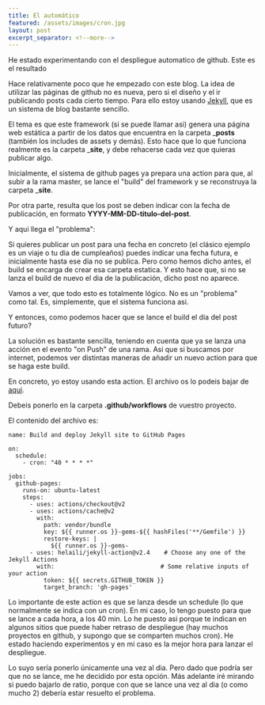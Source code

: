 ```yaml
---
title: El automático
featured: /assets/images/cron.jpg
layout: post
excerpt_separator: <!--more-->
---
```


He estado experimentando con el despliegue automatico de github. Este es el resultado <!--more-->

Hace relativamente poco que he empezado con este blog. La idea de utilizar las páginas de github no es nueva, pero si el 
diseño y el ir publicando posts cada cierto tiempo. Para ello estoy usando [Jekyll](https://jekyllrb.com), que es un 
sistema de blog bastante sencillo. 

El tema es que este framework (si se puede llamar asi) genera una página web estática a partir de los datos que encuentra
en la carpeta ___posts__ (también los includes de assets y demás). Esto hace que lo que funciona realmente es la carpeta ___site__,
y debe rehacerse cada vez que quieras publicar algo.

Inicialmente, el sistema de github pages ya prepara una action para que, al subir a la rama master, se lance el "build" del 
framework y se reconstruya la carpeta ___site__. 

Por otra parte, resulta que los post se deben indicar con la fecha de publicación, en formato __YYYY-MM-DD-titulo-del-post__.

Y aqui llega el "problema":

Si quieres publicar un post para una fecha en concreto (el clásico ejemplo es un viaje o tu dia de cumpleaños) puedes indicar una fecha
futura, e inicialmente hasta ese dia no se publica. Pero como hemos dicho antes, el build se encarga de crear esa carpeta estatica.
Y esto hace que, si no se lanza el build de nuevo el dia de la publicación, dicho post no aparece.

Vamos a ver, que todo esto es totalmente lógico. No es un "problema" como tal. Es, simplemente, que el sistema funciona asi.

Y entonces, como podemos hacer que se lance el build el dia del post futuro?

La solución es bastante sencilla, teniendo en cuenta que ya se lanza una acción en el evento "on Push" de una rama. Asi que
si buscamos por internet, podemos ver distintas maneras de añadir un nuevo action para que se haga este build.

En concreto, yo estoy usando esta action. El archivo os lo podeis bajar de [aqui](https://raw.githubusercontent.com/jakala/jakala.github.io/master/.github/workflows/github-pages.yml).

Debeis ponerlo en la carpeta __.github/workflows__ de vuestro proyecto. 

El contenido del archivo es:

```
name: Build and deploy Jekyll site to GitHub Pages

on:
  schedule:
    - cron: "40 * * * *"
    
jobs:
  github-pages:
    runs-on: ubuntu-latest
    steps:
      - uses: actions/checkout@v2
      - uses: actions/cache@v2
        with:
          path: vendor/bundle
          key: ${{ runner.os }}-gems-${{ hashFiles('**/Gemfile') }}
          restore-keys: |
            ${{ runner.os }}-gems-
      - uses: helaili/jekyll-action@v2.4    # Choose any one of the Jekyll Actions
        with:                              # Some relative inputs of your action
          token: ${{ secrets.GITHUB_TOKEN }}
          target_branch: 'gh-pages'
```

Lo importante de este action es que se lanza desde un schedule (lo que normalmente se indica con un cron). En mi caso,
lo tengo puesto para que se lance a cada hora, a los 40 min. Lo he puesto asi porque te indican en algunos sitios que puede
haber retraso de despliegue (hay muchos proyectos en github, y supongo que se comparten muchos cron). He estado haciendo
experimentos y en mi caso es la mejor hora para lanzar el despliegue.

Lo suyo sería ponerlo únicamente una vez al dia. Pero dado que podría ser que no se lance, me he decidido por esta opción.
Más adelante iré mirando si puedo bajarlo de ratio, porque con que se lance una vez al dia (o como mucho 2) debería estar 
resuelto el problema.



